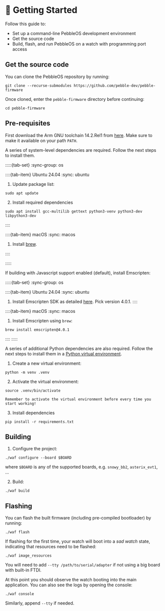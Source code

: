 # 🚀 Getting Started

Follow this guide to:

- Set up a command-line PebbleOS development environment
- Get the source code
- Build, flash, and run PebbleOS on a watch with programming port access

## Get the source code

You can clone the PebbleOS repository by running:

```shell
git clone --recurse-submodules https://github.com/pebble-dev/pebble-firmware
```

Once cloned, enter the `pebble-firmware` directory before continuing:

```shell
cd pebble-firmware
```

## Pre-requisites

First download the Arm GNU toolchain 14.2.Rel1 from [here](https://developer.arm.com/downloads/-/arm-gnu-toolchain-downloads).
Make sure to make it available on your path `PATH`.

A series of system-level dependencies are required.
Follow the next steps to install them.

:::::{tab-set}
:sync-group: os

::::{tab-item} Ubuntu 24.04
:sync: ubuntu

1. Update package list:

```shell
sudo apt update
```

2. Install required dependencies

```shell
sudo apt install gcc-multilib gettext python3-venv python3-dev libpython3-dev 
```

::::

::::{tab-item} macOS
:sync: macos

1. Install [brew](https://brew.sh/).

::::

:::::

If building with Javascript support enabled (default), install Emscripten:

:::::{tab-set}
:sync-group: os

::::{tab-item} Ubuntu 24.04
:sync: ubuntu

1. Install Emscripten SDK as detailed [here](https://github.com/emscripten-core/emsdk).
   Pick version 4.0.1.
::::

::::{tab-item} macOS
:sync: macos

1. Install Emscripten using `brew`:

```shell
brew install emscripten@4.0.1
```

::::
:::::

A series of additional Python dependencies are also required.
Follow the next steps to install them in a [Python virtual environment](https://docs.python.org/3/library/venv.html).

1. Create a new virtual environment:

```shell
python -m venv .venv
```

2. Activate the virtual environment:

```shell
source .venv/bin/activate
```

```{tip}
Remember to activate the virtual environment before every time you start working!
```

3. Install dependencies

```shell
pip install -r requirements.txt
```

## Building

1. Configure the project:

```shell
./waf configure --board $BOARD
```

where `$BOARD` is any of the supported boards, e.g. `snowy_bb2`, `asterix_evt1`, ...

2. Build:

```shell
./waf build
```

## Flashing

You can flash the built firmware (including pre-compiled bootloader) by running:

```shell
./waf flash
```

If flashing for the first time, your watch will boot into a _sad watch_ state, indicating that resources need to be flashed:

```shell
./waf image_resources
```

You will need to add `--tty /path/to/serial/adapter` if not using a big board with built-in FTDI.

At this point you should observe the watch booting into the main application.
You can also see the logs by opening the console:

```shell
./waf console
```

Similarly, append `--tty` if needed.

